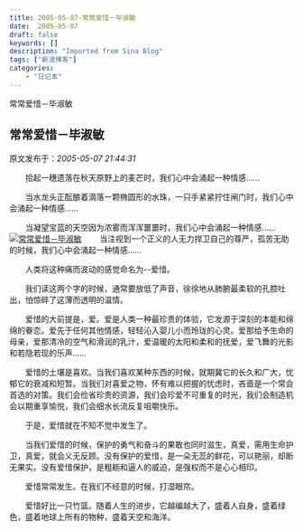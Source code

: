 ```yaml
---
title: 2005-05-07-常常爱惜－毕淑敏
date:  2005-05-07
draft: false
keywords: []
description: "Imported from Sina Blog"
tags: ["新浪博客"]
categories: 
    - "日记本"
---
```

常常爱惜－毕淑敏
## 常常爱惜－毕淑敏

 原文发布于：*2005-05-07 21:44:31*

 

　　拾起一穗遗落在秋天原野上的麦芒时，我们心中会涌起一种情感……

　　当水龙头正酝酿着滴落一颗椭圆形的水珠，一只手紧紧拧住闸门时，我们心中会涌起一种情感……

　　当凝望宝蓝的天空因为浓雾而浑浑噩噩时，我们心中会涌起一种情感……
[![常常爱惜－毕淑敏](http&#58;//157.adsina.allyes.com/main/adfshow?user=AFP6_for_SINA|Book|BookPIP&amp;db=sina)](http&#58;//157.adsina.allyes.com/main/adfclick?user=AFP6_for_SINA|Book|BookPIP&amp;db=sina)
　　当注视到一个正义的人无力捍卫自己的尊严，孤苦无助的时候，我们心中会涌起一种情感……

　　人类将这种痛而波动的感觉命名为--爱惜。

　　我们读这两个字的时候，通常要放低了声音，徐徐地从肺腑最柔软的孔腔吐出，怕惊碎了这薄而透明的温情。

　　爱惜的大前提是，爱。爱是人类一种最珍贵的体验，它发源于深刻的本能和绵绵的眷恋。爱先于任何其他情感，轻轻沁入婴儿小而玲珑的心灵。爱那给予生命的母亲，爱那清冷的空气和滑润的乳汁，爱温暖的太阳和柔和的抚爱，爱飞舞的光影和若隐若现的乐声……

　　爱惜的土壤是喜欢。当我们喜欢某种东西的时候，就期冀它的长久和广大，忧郁它的衰减和短暂。当我们对喜爱之物，怀有难以把握的忧虑时，吝啬是一个常会首选的对策。我们会俭省珍贵的资源，我们会珍爱不可重复的时光，我们会制造机会以期重享愉悦，我们会细水长流反复咀嚼快乐。

　　于是，爱惜就在不知不觉中发生了。

　　当我们爱惜的时候，保护的勇气和奋斗的果敢也同时滋生，真爱，需用生命护卫，真爱，就会义无反顾。没有保护的爱惜，是一朵无蕊的鲜花，可以艳丽，却断无果实。没有爱惜保护，是粗粝和逼人的威迫，是强权而不是心心相印。

　　爱惜常常发生。在我们不经意的时候，打湿眼帘。

　　爱惜好比一只竹篮。随着人生的进步，它越编越大了，盛着人自身，盛着绿色，盛着地球上所有的物种，盛着天空和海洋。



